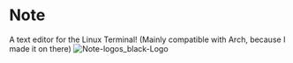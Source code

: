 # Note
A text editor for the Linux Terminal! (Mainly compatible with Arch, because I made it on there)
![Note-logos_black-Logo](https://user-images.githubusercontent.com/78565561/150656857-c89e1528-9f4b-4df2-bd51-c43456c720c0.png)
